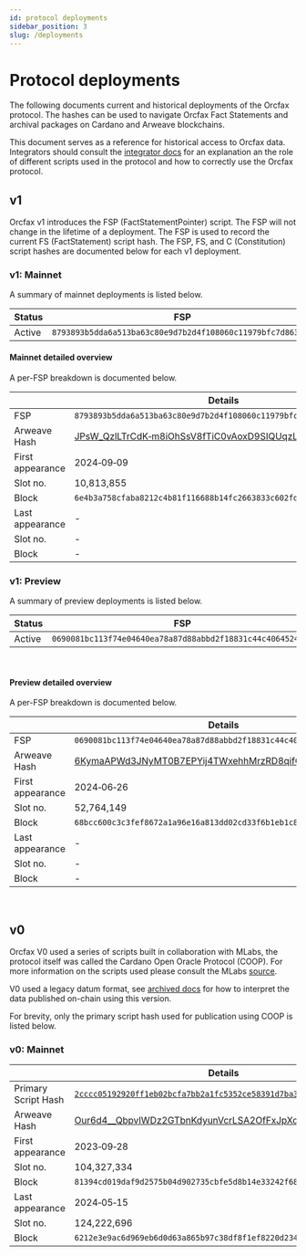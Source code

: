 ```yaml
---
id: protocol deployments
sidebar_position: 3
slug: /deployments
---
```


# Protocol deployments

<!-- note:
    Use &#x2011; to replace dashes below, e.g. for datetime stamps.

    2024-01-01 becomes 2024&#x2011;01&#x2011;01.
-->

The following documents current and historical deployments of the Orcfax
protocol. The hashes can be used to navigate Orcfax Fact Statements and archival
packages on Cardano and Arweave blockchains.

This document serves as a reference for historical access to Orcfax data.
Integrators should consult the [integrator docs][consume] for an explanation
an the role of different scripts used in the protocol and how to correctly use
the Orcfax protocol.

## v1

Orcfax v1 introduces the FSP (FactStatementPointer) script. The FSP will not
change in the lifetime of a deployment. The FSP is used to record the current
FS (FactStatement) script hash. The FSP, FS, and C (Constitution) script
hashes are documented below for each v1 deployment.

### v1: Mainnet

A summary of mainnet deployments is listed below.

| Status | FSP                                                        | FS                                                         | Arweave Hash                                                          |
| ------ | ---------------------------------------------------------- | ---------------------------------------------------------- | --------------------------------------------------------------------- |
| Active | `8793893b5dda6a513ba63c80e9d7b2d4f108060c11979bfc7d863ff0` | `193ee65211bb3b4e0ea5f751f415269355a650e2e3706f625cdf1a4b` | [JPsW_QzlLTrCdK&#x2011;m8iOhSsV8fTiC0vAoxD9SIQUqzLI][arweave-mainnet] |

#### Mainnet detailed overview

A per-FSP breakdown is documented below.

|                  | Details                                                               |
| ---------------- | --------------------------------------------------------------------- |
| FSP              | `8793893b5dda6a513ba63c80e9d7b2d4f108060c11979bfc7d863ff0`            |
| Arweave Hash     | [JPsW_QzlLTrCdK&#x2011;m8iOhSsV8fTiC0vAoxD9SIQUqzLI][arweave-mainnet] |
| First appearance | 2024&#x2011;09&#x2011;09                                              |
| Slot no.         | 10,813,855                                                            |
| Block            | `6e4b3a758cfaba8212c4b81f116688b14fc2663833c602fd19d61e3820bb1b01`    |
| Last appearance  | -                                                                     |
| Slot no.         | -                                                                     |
| Block            | -                                                                     |

### v1: Preview

A summary of preview deployments is listed below.

| Status | FSP                                                        | FS                                                         | C                                                          | Arweave Hash                                                   |
| ------ | ---------------------------------------------------------- | ---------------------------------------------------------- | ---------------------------------------------------------- | -------------------------------------------------------------- |
| Active | `0690081bc113f74e04640ea78a87d88abbd2f18831c44c4064524230` | `572f979076428566452f5c22bc98f58d49f237d4f53b86d37b147244` | `3a81e444b7b88e41d421551d056ce1e7701948236251019d6fdce656` | [6KymaAPWd3JNyMT0B7EPYij4TWxehhMrzRD8qifCSLs][arweave-preview] |

<br/>

#### Preview detailed overview

A per-FSP breakdown is documented below.

|                  | Details                                                            |
| ---------------- | ------------------------------------------------------------------ |
| FSP              | `0690081bc113f74e04640ea78a87d88abbd2f18831c44c4064524230`         |
| Arweave Hash     | [6KymaAPWd3JNyMT0B7EPYij4TWxehhMrzRD8qifCSLs][arweave-preview]     |
| First appearance | 2024&#x2011;06&#x2011;26                                           |
| Slot no.         | 52,764,149                                                         |
| Block            | `68bcc600c3c3fef8672a1a96e16a813dd02cd33f6b1eb1c8e464b4b0469dc752` |
| Last appearance  | -                                                                  |
| Slot no.         | -                                                                  |
| Block            | -                                                                  |

<br/>

## v0

Orcfax V0 used a series of scripts built in collaboration with MLabs, the
protocol itself was called the Cardano Open Oracle Protocol (COOP). For more
information on the scripts used please consult the MLabs [source][coop].

V0 used a legacy datum format, see [archived docs][archive-1] for how
to interpret the data published on-chain using this version.

For brevity, only the primary script hash used for publication using COOP is
listed below.

### v0: Mainnet

|                     | Details                                                                                |
| ------------------- | -------------------------------------------------------------------------------------- |
| Primary Script Hash | [`2cccc05192920ff1eb02bcfa7bb2a1fc5352ce58391d7ba3c66a555b`][cexplorer-primary-script] |
| Arweave Hash        | [Our6d4\_\_QbpvIWDz2GTbnKdyunVcrLSA2OfFxJpXdzQ][arweave-mainnet-v0]                    |
| First appearance    | 2023&#x2011;09&#x2011;28                                                               |
| Slot no.            | 104,327,334                                                                            |
| Block               | `81394cd019daf9d2575b04d902735cbfe5d8b14e33242f6810664b911fe81798`                     |
| Last appearance     | 2024&#x2011;05&#x2011;15                                                               |
| Slot no.            | 124,222,696                                                                            |
| Block               | `6212e3e9ac6d969eb6d0d63a865b97c38df8f1ef8220d2340aaa91df25879247`                     |

<!-- references -->

[archive-1]: archived-docs#in-use
[consume]: ./consume.md
[coop]: https://github.com/mlabs-haskell/cardano-open-oracle-protocol
[arweave-mainnet]: https://arscan.io/address/JPsW_QzlLTrCdK-m8iOhSsV8fTiC0vAoxD9SIQUqzLI
[arweave-preview]: https://arscan.io/address/6KymaAPWd3JNyMT0B7EPYij4TWxehhMrzRD8qifCSLs
[arweave-mainnet-v0]: https://arscan.io/address/Our6d4__QbpvIWDz2GTbnKdyunVcrLSA2OfFxJpXdzQ
[cexplorer-primary-script]: https://cexplorer.io/policy/2cccc05192920ff1eb02bcfa7bb2a1fc5352ce58391d7ba3c66a555b
